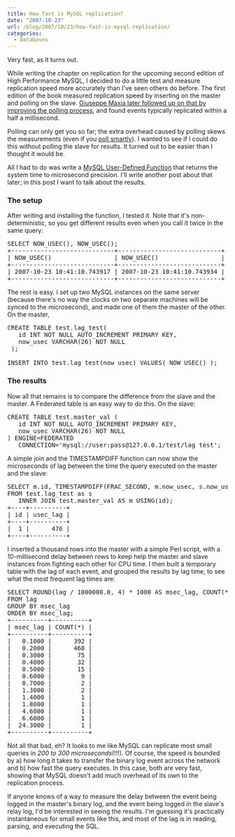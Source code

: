 ```yaml
---
title: How fast is MySQL replication?
date: "2007-10-23"
url: /blog/2007/10/23/how-fast-is-mysql-replication/
categories:
  - Databases
---
```

Very fast, as it turns out.

While writing the chapter on replication for the upcoming second edition of High Performance MySQL, I decided to do a little test and measure replication speed more accurately than I've seen others do before. The first edition of the book measured replication speed by inserting on the master and polling on the slave. [Giuseppe Maxia later followed up on that by improving the polling process][1], and found events typically replicated within a half a millisecond.

Polling can only get you so far; the extra overhead caused by polling skews the measurements (even if you [poll smartly][2]). I wanted to see if I could do this without polling the slave for results. It turned out to be easier than I thought it would be.

All I had to do was write a [MySQL User-Defined Function][3] that returns the system time to microsecond precision. I'll write another post about that later; in this post I want to talk about the results.

### The setup

After writing and installing the function, I tested it. Note that it's non-deterministic, so you get different results even when you call it twice in the same query:

<pre>SELECT NOW_USEC(), NOW_USEC(); 
+----------------------------+----------------------------+ 
| NOW_USEC()                 | NOW_USEC()                 | 
+----------------------------+----------------------------+ 
| 2007-10-23 10:41:10.743917 | 2007-10-23 10:41:10.743934 | 
+----------------------------+----------------------------+ </pre>

The rest is easy. I set up two MySQL instances on the same server (because there's no way the clocks on two separate machines will be synced to the microsecond), and made one of them the master of the other. On the master,

<pre>CREATE TABLE test.lag_test( 
   id INT NOT NULL AUTO_INCREMENT PRIMARY KEY, 
   now_usec VARCHAR(26) NOT NULL 
 ); 

INSERT INTO test.lag_test(now_usec) VALUES( NOW_USEC() ); </pre>

### The results

Now all that remains is to compare the difference from the slave and the master. A Federated table is an easy way to do this. On the slave:

<pre>CREATE TABLE test.master_val ( 
   id INT NOT NULL AUTO_INCREMENT PRIMARY KEY, 
   now_usec VARCHAR(26) NOT NULL 
) ENGINE=FEDERATED 
   CONNECTION='mysql://user:pass@127.0.0.1/test/lag_test'; </pre>

A simple join and the TIMESTAMPDIFF function can now show the microseconds of lag between the time the query executed on the master and the slave:

<pre>SELECT m.id, TIMESTAMPDIFF(FRAC_SECOND, m.now_usec, s.now_usec) AS usec_lag
FROM test.lag_test as s
   INNER JOIN test.master_val AS m USING(id); 
+----+----------+ 
| id | usec_lag | 
+----+----------+ 
|  1 |      476 | 
+----+----------+ </pre>

I inserted a thousand rows into the master with a simple Perl script, with a 10-millisecond delay between rows to keep help the master and slave instances from fighting each other for CPU time. I then built a temporary table with the lag of each event, and grouped the results by lag time, to see what the most frequent lag times are:

<pre>SELECT ROUND(lag / 1000000.0, 4) * 1000 AS msec_lag, COUNT(*)
FROM lag
GROUP BY msec_lag
ORDER BY msec_lag;
+----------+----------+ 
| msec_lag | COUNT(*) | 
+----------+----------+ 
|   0.1000 |      392 | 
|   0.2000 |      468 | 
|   0.3000 |       75 | 
|   0.4000 |       32 | 
|   0.5000 |       15 | 
|   0.6000 |        9 | 
|   0.7000 |        2 | 
|   1.3000 |        2 | 
|   1.4000 |        1 | 
|   1.8000 |        1 | 
|   4.6000 |        1 | 
|   6.6000 |        1 | 
|  24.3000 |        1 | 
+----------+----------+</pre>

Not all that bad, eh? It looks to me like MySQL can replicate most small queries in *200 to 300 microseconds*(!!!). Of course, the speed is bounded by a) how long it takes to transfer the binary log event across the network and b) how fast the query executes. In this case, both are very fast, showing that MySQL doesn't add much overhead of its own to the replication process.

If anyone knows of a way to measure the delay between the event being logged in the master's binary log, and the event being logged in the slave's relay log, I'd be interested in seeing the results. I'm guessing it's practically instantaneous for small events like this, and most of the lag is in reading, parsing, and executing the SQL.

 [1]: http://datacharmer.blogspot.com/2006/04/measuring-replication-speed.html
 [2]: http://www.xaprb.com/blog/2006/05/04/how-to-make-a-program-choose-an-optimal-polling-interval/
 [3]: http://dev.mysql.com/doc/en/adding-functions.html
